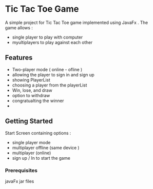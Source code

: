 # Tic Tac Toe Game

A simple project for Tic Tac Toe game implemented using JavaFx . 
The game allows :
- single player to play with computer
- myultiplayers to play against each other 

## Features

- Two-player mode ( online - ofline )
- allowing the player to sign in and sign up
- showing PlayerList
- choosing a player from the playerList 
- Win, lose, and draw 
- option to withdraw
- congratualting the winner
- 
## Getting Started
Start Screen containing options :
- single player mode
- multiplayer offline (same device )
- multiplayer (online)
- sign up / In to start the game 

### Prerequisites

javaFx jar files 
